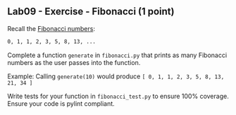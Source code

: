 ## Lab09 - Exercise - Fibonacci (1 point)

Recall the [Fibonacci numbers](https://en.wikipedia.org/wiki/Fibonacci_number):

```txt
0, 1, 1, 2, 3, 5, 8, 13, ...
```

Complete a function `generate` in `fibonacci.py` that prints as many Fibonacci numbers as the user passes into the function.

Example: Calling `generate(10)` would produce `[ 0, 1, 1, 2, 3, 5, 8, 13, 21, 34 ]`

Write tests for your function in `fibonacci_test.py` to ensure 100% coverage. Ensure your code is pylint compliant.
